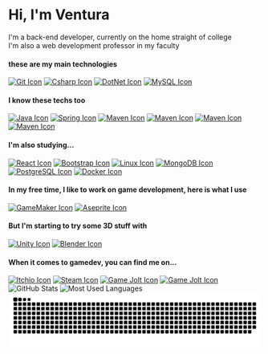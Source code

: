 <h1>Hi, I'm Ventura</h1>
<p>I'm a back-end developer, currently on the home straight of college <br>
I'm also a web development professor in my faculty</p>
<h4>these are my main technologies</h2>
<a href="https://en.wikipedia.org/wiki/Git" target="_blank"><img src="https://skillicons.dev/icons?i=git&theme-dark" alt="Git Icon"/></a>
<a href="https://en.wikipedia.org/wiki/C_Sharp_(programming_language)" target="_blank"><img src="https://skillicons.dev/icons?i=cs&theme-dark" alt="Csharp Icon"/></a>
<a href="https://en.wikipedia.org/wiki/.NET" target="_blank"><img src="https://skillicons.dev/icons?i=dotnet&theme-dark" alt="DotNet Icon"/></a>
<a href="https://en.wikipedia.org/wiki/MySQL" target="_blank"><img src="https://skillicons.dev/icons?i=mysql&theme-dark" alt="MySQL Icon"/></a>
<h4>I know these techs too</h4>
<a href="https://en.wikipedia.org/wiki/Java_(programming_language)" target="_blank"><img src="https://skillicons.dev/icons?i=java&theme-dark" alt="Java Icon"></a>
<a href="https://en.wikipedia.org/wiki/Spring_Framework" target="_blank"><img src="https://skillicons.dev/icons?i=spring&theme-dark" alt="Spring Icon"></a>
<a href="https://en.wikipedia.org/wiki/Apache_Maven" target="_blank"><img src="https://skillicons.dev/icons?i=maven&theme-dark" alt="Maven Icon"></a>
<a href="https://en.wikipedia.org/wiki/Apache_Maven" target="_blank"><img src="https://skillicons.dev/icons?i=html&theme-dark" alt="Maven Icon"></a>
<a href="https://en.wikipedia.org/wiki/Apache_Maven" target="_blank"><img src="https://skillicons.dev/icons?i=css&theme-dark" alt="Maven Icon"></a>
<a href="https://en.wikipedia.org/wiki/Apache_Maven" target="_blank"><img src="https://skillicons.dev/icons?i=js&theme-dark" alt="Maven Icon"></a>
<h4>I'm also studying...</h4>
<a href="https://en.wikipedia.org/wiki/React_(JavaScript_library)" target="_blank"><img src="https://skillicons.dev/icons?i=react&theme-dark" alt="React Icon"></a>
<a href="https://en.wikipedia.org/wiki/Bootstrap_(front-end_framework)" target="_blank"><img src="https://skillicons.dev/icons?i=bootstrap&theme-dark" alt="Bootstrap Icon"></a>
<a href="https://en.wikipedia.org/wiki/Linux" target="_blank"><img src="https://skillicons.dev/icons?i=linux&theme-dark" alt="Linux Icon"></a>
<a href="https://en.wikipedia.org/wiki/MongoDB" target="_blank"><img src="https://skillicons.dev/icons?i=mongodb&theme-dark" alt="MongoDB Icon"></a>
<a href="https://en.wikipedia.org/wiki/PostgreSQL" target="_blank"><img src="https://skillicons.dev/icons?i=postgres&theme-dark" alt="PostgreSQL Icon"></a>
<a href="https://en.wikipedia.org/wiki/Docker_(software)" target="_blank"><img src="https://skillicons.dev/icons?i=docker&theme-dark" alt="Docker Icon"></a>
<h4>In my free time, I like to work on game development, here is what I use</h4>
<a href="https://en.wikipedia.org/wiki/GameMaker" target="_blank"><img src="https://img.shields.io/badge/Gamemaker-000000.svg?style=for-the-badge&logo=Gamemaker&logoColor=green" alt="GameMaker Icon"/></a>
<a href="https://en.wikipedia.org/wiki/Aseprite" target="_blank"><img src="https://img.shields.io/badge/Aseprite-7D929E.svg?style=for-the-badge&logo=Aseprite&logoColor=black" alt="Aseprite Icon"/></a>
<h4>But I'm starting to try some 3D stuff with</h4>
<a href="https://en.wikipedia.org/wiki/Unity_(game_engine)" target="_blank"><img src="https://img.shields.io/badge/Unity-100000?style=for-the-badge&logo=unity&logoColor=white" alt="Unity Icon"/></a>
<a href="https://en.wikipedia.org/wiki/Blender_(software)" target="_blank"><img src="https://img.shields.io/badge/blender-%23F5792A.svg?style=for-the-badge&logo=blender&logoColor=brown" alt="Blender Icon"/></a>
<h4>When it comes to gamedev, you can find me on...</h4>
<a href="https://afcventura.itch.io/" target="_blank"><img src="https://img.shields.io/badge/Itch.io-FA5C5C?style=for-the-badge&logo=itchdotio&logoColor=white" alt="Itchio Icon"></a>
<a href="https://steamcommunity.com/profiles/76561198795887050/" target="_blank"><img src="https://img.shields.io/badge/Steam-000000?style=for-the-badge&logo=steam&logoColor=white" alt="Steam Icon"></a>
<a href="https://gamejolt.com/@AFCVentura" target="_blank"><img src="https://img.shields.io/badge/Game%20Jolt-CCFF00?style=for-the-badge&logo=Game%20Jolt&logoColor=white" alt="Game Jolt Icon"></a>
<a href="https://www.flickr.com/photos/199373549@N05/" target="_blank"><img src="https://img.shields.io/badge/Flickr-0063DC.svg?style=for-the-badge&logo=Flickr&logoColor=white" alt="Game Jolt Icon"></a>
<br>
<div>
    <img height="170" src="https://github-readme-stats.vercel.app/api?username=AFCVentura&&show_icons=true&theme=holi&hide=stars,issues,contribs&show=reviews" alt="GitHub Stats"/> 
    <img height="170" src="https://github-readme-stats.vercel.app/api/top-langs/?username=AFCVentura&layout=compact&include_all_commits=true&langs_count=6&hide_progress=false&theme=holi&exclude_repo=Asteroids,NoneJam8,Dark-Dungeon-Quest,ExerciciosGitHub" alt="Most Used Languages" class="stats">
</div>
<picture>
  <source
    media="(prefers-color-scheme: dark)"
    srcset="https://raw.githubusercontent.com/AFCVentura/AFCVentura/output/github-contribution-grid-snake-dark.svg"
  />
  <source
    media="(prefers-color-scheme: light)"
    srcset="https://raw.githubusercontent.com/AFCVentura/AFCVentura/output/github-contribution-grid-snake.svg"
  />
  <img
    alt="Commits Snake"
    src="https://raw.githubusercontent.com/AFCVentura/AFCVentura/output/github-contribution-grid-snake.svg"
  />
</picture>

